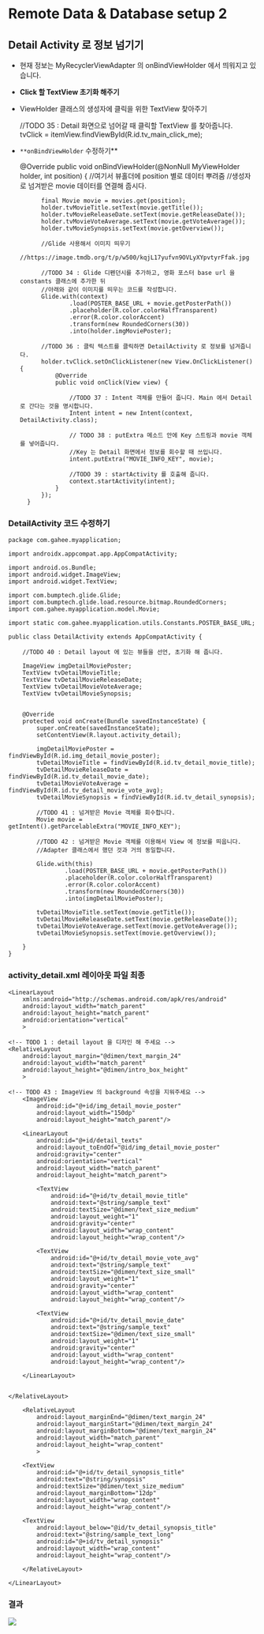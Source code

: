 # Remote Data & Database setup 2

## Detail Activity 로 정보 넘기기

- 현재 정보는 MyRecyclerViewAdapter 의 onBindViewHolder 에서 띄워지고 있습니다.

- **Click 할 TextView 초기화 해주기**
- ViewHolder 클래스의 생성자에 클릭을 위한 TextView 찾아주기

    //TODO 35 : Detail 화면으로 넘어갈 때 클릭할 TextView 를 찾아줍니다.
          tvClick = itemView.findViewById(R.id.tv_main_click_me);

- `**onBindViewHolder` 수정하기**

    @Override
        public void onBindViewHolder(@NonNull MyViewHolder holder, int position) {
            //여기서 뷰홀더에 position 별로 데이터 뿌려줌
            //생성자로 넘겨받은 movie 데이터를 연결해 줍시다.
    
            final Movie movie = movies.get(position);
            holder.tvMovieTitle.setText(movie.getTitle());
            holder.tvMovieReleaseDate.setText(movie.getReleaseDate());
            holder.tvMovieVoteAverage.setText(movie.getVoteAverage());
            holder.tvMovieSynopsis.setText(movie.getOverview());
    
            //Glide 사용해서 이미지 띄우기
            //https://image.tmdb.org/t/p/w500/kqjL17yufvn9OVLyXYpvtyrFfak.jpg
    
            //TODO 34 : Glide 디펜던시를 추가하고, 영화 포스터 base url 을 constants 클래스에 추가한 뒤
            //아래와 같이 이미지를 띄우는 코드를 작성합니다.
            Glide.with(context)
                    .load(POSTER_BASE_URL + movie.getPosterPath())
                    .placeholder(R.color.colorHalfTransparent)
                    .error(R.color.colorAccent)
                    .transform(new RoundedCorners(30))
                    .into(holder.imgMoviePoster);
    
            //TODO 36 : 클릭 텍스트를 클릭하면 DetailActivity 로 정보를 넘겨줍니다.
            holder.tvClick.setOnClickListener(new View.OnClickListener() {
                @Override
                public void onClick(View view) {
    
                    //TODO 37 : Intent 객체를 만들어 줍니다. Main 에서 Detail 로 간다는 것을 명시합니다.
                    Intent intent = new Intent(context, DetailActivity.class);
    
                    // TODO 38 : putExtra 메소드 안에 Key 스트링과 movie 객체를 넣어줍니다.
                    //Key 는 Detail 화면에서 정보를 회수할 때 쓰입니다.
                    intent.putExtra("MOVIE_INFO_KEY", movie);
    
                    //TODO 39 : startActivity 를 호출해 줍니다.
                    context.startActivity(intent);
                }
            });
        }

### DetailActivity 코드 수정하기

    package com.gahee.myapplication;
    
    import androidx.appcompat.app.AppCompatActivity;
    
    import android.os.Bundle;
    import android.widget.ImageView;
    import android.widget.TextView;
    
    import com.bumptech.glide.Glide;
    import com.bumptech.glide.load.resource.bitmap.RoundedCorners;
    import com.gahee.myapplication.model.Movie;
    
    import static com.gahee.myapplication.utils.Constants.POSTER_BASE_URL;
    
    public class DetailActivity extends AppCompatActivity {
    
        //TODO 40 : Detail layout 에 있는 뷰들을 선언, 초기화 해 줍니다.
    
        ImageView imgDetailMoviePoster;
        TextView tvDetailMovieTitle;
        TextView tvDetailMovieReleaseDate;
        TextView tvDetailMovieVoteAverage;
        TextView tvDetailMovieSynopsis;
    
    
        @Override
        protected void onCreate(Bundle savedInstanceState) {
            super.onCreate(savedInstanceState);
            setContentView(R.layout.activity_detail);
    
            imgDetailMoviePoster = findViewById(R.id.img_detail_movie_poster);
            tvDetailMovieTitle = findViewById(R.id.tv_detail_movie_title);
            tvDetailMovieReleaseDate = findViewById(R.id.tv_detail_movie_date);
            tvDetailMovieVoteAverage = findViewById(R.id.tv_detail_movie_vote_avg);
            tvDetailMovieSynopsis = findViewById(R.id.tv_detail_synopsis);
    
            //TODO 41 : 넘겨받은 Movie 객체를 회수합니다.
            Movie movie = getIntent().getParcelableExtra("MOVIE_INFO_KEY");
    
            //TODO 42 : 넘겨받은 Movie 객체를 이용해서 View 에 정보를 띄웁니다.
            //Adapter 클래스에서 했던 것과 거의 동일합니다.
    
            Glide.with(this)
                    .load(POSTER_BASE_URL + movie.getPosterPath())
                    .placeholder(R.color.colorHalfTransparent)
                    .error(R.color.colorAccent)
                    .transform(new RoundedCorners(30))
                    .into(imgDetailMoviePoster);
    
            tvDetailMovieTitle.setText(movie.getTitle());
            tvDetailMovieReleaseDate.setText(movie.getReleaseDate());
            tvDetailMovieVoteAverage.setText(movie.getVoteAverage());
            tvDetailMovieSynopsis.setText(movie.getOverview());
    
        }
    }

### activity_detail.xml 레이아웃 파일 최종

    <LinearLayout
        xmlns:android="http://schemas.android.com/apk/res/android"
        android:layout_width="match_parent"
        android:layout_height="match_parent"
        android:orientation="vertical"
        >
    
    <!-- TODO 1 : detail layout 을 디자인 해 주세요 -->
    <RelativeLayout
        android:layout_margin="@dimen/text_margin_24"
        android:layout_width="match_parent"
        android:layout_height="@dimen/intro_box_height"
        >
    
    <!-- TODO 43 : ImageView 의 background 속성을 지워주세요 -->
        <ImageView
            android:id="@+id/img_detail_movie_poster"
            android:layout_width="150dp"
            android:layout_height="match_parent"/>
    
        <LinearLayout
            android:id="@+id/detail_texts"
            android:layout_toEndOf="@id/img_detail_movie_poster"
            android:gravity="center"
            android:orientation="vertical"
            android:layout_width="match_parent"
            android:layout_height="match_parent">
    
            <TextView
                android:id="@+id/tv_detail_movie_title"
                android:text="@string/sample_text"
                android:textSize="@dimen/text_size_medium"
                android:layout_weight="1"
                android:gravity="center"
                android:layout_width="wrap_content"
                android:layout_height="wrap_content"/>
    
            <TextView
                android:id="@+id/tv_detail_movie_vote_avg"
                android:text="@string/sample_text"
                android:textSize="@dimen/text_size_small"
                android:layout_weight="1"
                android:gravity="center"
                android:layout_width="wrap_content"
                android:layout_height="wrap_content"/>
    
            <TextView
                android:id="@+id/tv_detail_movie_date"
                android:text="@string/sample_text"
                android:textSize="@dimen/text_size_small"
                android:layout_weight="1"
                android:gravity="center"
                android:layout_width="wrap_content"
                android:layout_height="wrap_content"/>
    
        </LinearLayout>
    
    
    </RelativeLayout>
    
        <RelativeLayout
            android:layout_marginEnd="@dimen/text_margin_24"
            android:layout_marginStart="@dimen/text_margin_24"
            android:layout_marginBottom="@dimen/text_margin_24"
            android:layout_width="match_parent"
            android:layout_height="wrap_content"
            >
    
        <TextView
            android:id="@+id/tv_detail_synopsis_title"
            android:text="@string/synopsis"
            android:textSize="@dimen/text_size_medium"
            android:layout_marginBottom="12dp"
            android:layout_width="wrap_content"
            android:layout_height="wrap_content"/>
    
        <TextView
            android:layout_below="@id/tv_detail_synopsis_title"
            android:text="@string/sample_text_long"
            android:id="@+id/tv_detail_synopsis"
            android:layout_width="wrap_content"
            android:layout_height="wrap_content"/>
    
        </RelativeLayout>
    
    </LinearLayout>

### 결과

![](Screenshot_20191120-214715_My_Application-638d690c-1c48-44c8-8899-de6ba2873f6f.jpg)